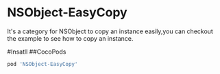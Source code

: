 NSObject-EasyCopy
=====
It's a category for NSObject to copy an instance easily,you can checkout the example to see how to copy an instance.


#Insatll
##CocoPods
```ruby
pod 'NSObject-EasyCopy'
```